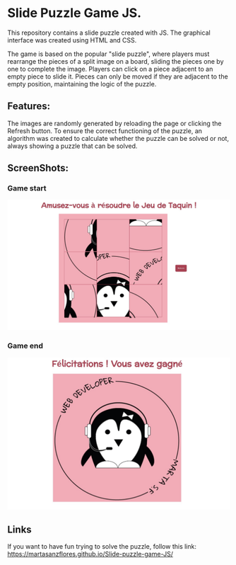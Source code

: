 # Slide Puzzle Game JS.

This repository contains a slide puzzle created with JS. The graphical interface was created using HTML and CSS.

The game is based on the popular "slide puzzle", where players must rearrange the pieces of a split image on a board, sliding the pieces one by one to complete the image. Players can click on a piece adjacent to an empty piece to slide it. Pieces can only be moved if they are adjacent to the empty position, maintaining the logic of the puzzle.

## Features:

The images are randomly generated by reloading the page or clicking the Refresh button. To ensure the correct functioning of the puzzle, an algorithm was created to calculate whether the puzzle can be solved or not, always showing a puzzle that can be solved.

## ScreenShots:

### Game start
![](./images/screenshots/screenShot_2.jpg)
### Game end
![](/images/screenshots/screenShot_1.jpg)

## Links

If you want to have fun trying to solve the puzzle, follow this link: https://martasanzflores.github.io/Slide-puzzle-game-JS/
